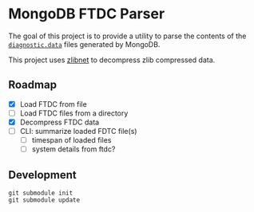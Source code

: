 # MongoDB FTDC Parser

The goal of this project is to provide a utility to parse the contents of the [`diagnostic.data`](https://docs.mongodb.com/manual/reference/parameters/#param.diagnosticDataCollectionDirectoryPath) files generated by MongoDB.

This project uses [zlibnet](https://github.com/gdalsnes/zlibnet) to decompress zlib compressed data.

## Roadmap

- [x] Load FTDC from file
- [ ] Load FTDC files from a directory
- [x] Decompress FTDC data
- [ ] CLI: summarize loaded FDTC file(s)
	- [ ] timespan of loaded files
	- [ ] system details from ftdc?

## Development

```
git submodule init
git submodule update
```